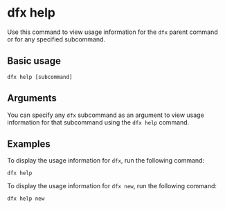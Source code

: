 # dfx help

Use this command to view usage information for the `dfx` parent command or for any specified subcommand.

## Basic usage

    dfx help [subcommand]

## Arguments

You can specify any `dfx` subcommand as an argument to view usage information for that subcommand using the `dfx help` command.

<!-- <table>
<colgroup>
<col style="width: 34%" />
<col style="width: 66%" />
</colgroup>
<thead>
<tr class="header">
<th style="text-align: left;">Argument</th>
<th style="text-align: left;">Description</th>
</tr>
</thead>
<tbody>
<tr class="odd">
<td style="text-align: left;"><p><code>subcommand</code></p></td>
<td style="text-align: left;"><p>Specifies the subcommand usage information you want to display.</p></td>
</tr>
</tbody>
</table> -->

## Examples

To display the usage information for `dfx`, run the following command:

    dfx help

To display the usage information for `dfx new`, run the following command:

    dfx help new
